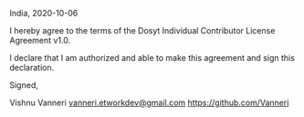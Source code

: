 India, 2020-10-06

I hereby agree to the terms of the Dosyt Individual Contributor License
Agreement v1.0.

I declare that I am authorized and able to make this agreement and sign this
declaration.

Signed,

Vishnu Vanneri vanneri.etworkdev@gmail.com https://github.com/Vanneri